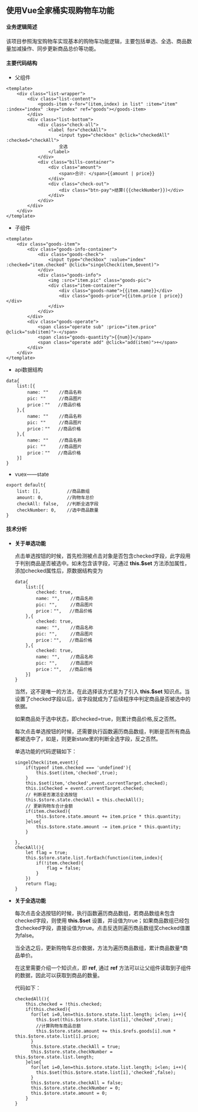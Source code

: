 ## 使用Vue全家桶实现购物车功能

#### 业务逻辑简述
该项目参照淘宝购物车实现基本的购物车功能逻辑，主要包括单选、全选、商品数量加减操作、同步更新商品总价等功能。

#### 主要代码结构
* 父组件

```
<template>
	<div class="list-wrapper">
		<div class="list-content">
			<goods-item v-for="(item,index) in list" :item="item" :index="index" :key="index" ref="goods"></goods-item>
		</div>
		<div class="list-bottom">
			<div class="check-all">
				<label for="checkAll">
					<input type="checkbox" @click="checkedAll" :checked="checkAll">
					全选
				</label>
			</div>
			<div class="bills-container">
				<div class="amount">
					<span>合计: </span>{{amount | price}}
				</div>
				<div class="check-out">
					<div class="btn-pay">结算({{checkNumber}})</div>
				</div>
			</div>
		</div>
	</div>
</template>
```
* 子组件

```
<template>
	<div class="goods-item">
		<div class="goods-info-container">
			<div class="goods-check">
				<input type="checkbox" :value="index" :checked="item.checked" @click="singelCheck(item,$event)">
			</div>
			<div class="goods-info">
				<img :src="item.pic" class="goods-pic">
				<div class="item-container">
					<div class="goods-name">{{item.name}}</div>
					<div class="goods-price">{{item.price | price}}</div>
				</div>
			</div>
		</div>
		<div class="goods-operate">
			<span class="operate sub" :price="item.price" @click="sub(item)">-</span>
			<span class="goods-quantity">{{num}}</span>
			<span class="operate add" @click="add(item)">+</span>
		</div>
	</div>
</template>
```
* api数据结构

```
data{
	list:[{
		name: ""    //商品名称
		pic: ""     //商品图片
		price：""   //商品价格
	},{
		name: ""    //商品名称
		pic: ""     //商品图片
		price：""   //商品价格
	},{
		name: ""    //商品名称
		pic: ""     //商品图片
		price：""   //商品价格
	}]
}
```

* vuex——state

```
export default{
	list: [],          //商品数组
	amount: 0,         //购物车总价
	checkAll: false,   //判断全选字段
	checkNumber: 0,    //选中商品数量
}
```

#### 技术分析
* **关于单选功能**

	点击单选按钮的时候，首先检测被点击对象是否包含checked字段，此字段用于判别商品是否被选中。如未包含该字段，可通过 **this.$set** 方法添加属性，添加checked属性后，原数据结构变为
	
	```
	data{
		list:[{
			checked: true,
			name: "",    //商品名称
			pic: "",     //商品图片
			price："",   //商品价格
		},{
			checked: true,
			name: "",    //商品名称
			pic: "",     //商品图片
			price："",   //商品价格
		},{
			checked: true,
			name: "",    //商品名称
			pic: "",     //商品图片
			price："",   //商品价格
		}]
	}
	```
	
	当然，这不是唯一的方法，在此选择该方式是为了引入 **this.$set** 知识点。当设置了checked字段以后，该字段就成为了后续程序中判定商品是否被选中的依据。
	
	如果商品处于选中状态，即checked=true，则累计商品价格,反之否然。
	
	每次点击单选按钮的时候，还需要执行函数遍历商品数组，判断是否所有商品都被选中了，如是，则更新state里的判断全选字段，反之否然。
	
	单选功能的代码逻辑如下：
	
	```
	singelCheck(item,event){
		if(typeof item.checked === 'undefined'){
			this.$set(item,'checked',true);
		}
		this.$set(item,'checked',event.currentTarget.checked);
		this.isChecked = event.currentTarget.checked;
		// 判断是否激活全选按钮
		this.$store.state.checkAll = this.checkAll();
		// 更新购物车合计金额
		if(item.checked){
			this.$store.state.amount += item.price * this.quantity;
		}else{
			this.$store.state.amount -= item.price * this.quantity;
		}

	},
	checkAll(){
		let flag = true;
		this.$store.state.list.forEach(function(item,index){
			if(!item.checked){
				flag = false;
			}
		})
		return flag;
	}
	```	
	
* **关于全选功能**
	
	每次点击全选按钮的时候，执行函数遍历商品数组，若商品数组未包含checked字段，则使用 **this.$set** 设置，并设值为true；如果商品数组已经包含checked字段，直接设值为true。点击反选则遍历商品数组奖checked值置为false。
	
	当全选之后，更新购物车总价数据，方法为遍历商品数组，累计商品数量*商品单价。
	
	在这里需要介绍一个知识点，即 **ref**, 通过 **ref** 方法可以让父组件读取到子组件的数据，因此可以获取到商品的数量。
	
	代码如下：
  
	
	```
    checkedAll(){
        this.checked = !this.checked;
        if(this.checked){
          for(let i=0,len=this.$store.state.list.length; i<len; i++){
            this.$set(this.$store.state.list[i],'checked',true);
            //计算购物车商品总额
            this.$store.state.amount += this.$refs.goods[i].num * this.$store.state.list[i].price;
          }
          this.$store.state.checkAll = true;
          this.$store.state.checkNumber = this.$store.state.list.length;
        }else{
          for(let i=0,len=this.$store.state.list.length; i<len; i++){
            this.$set(this.$store.state.list[i],'checked',false);
          }
          this.$store.state.checkAll = false;
          this.$store.state.checkNumber = 0;
          this.$store.state.amount = 0;
        }
    }
    
	```
